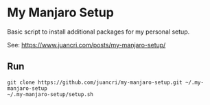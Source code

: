 
# My Manjaro Setup

Basic script to install additional packages for my personal setup.

See: https://www.juancri.com/posts/my-manjaro-setup/

## Run

```
git clone https://github.com/juancri/my-manjaro-setup.git ~/.my-manjaro-setup
~/.my-manjaro-setup/setup.sh
```
